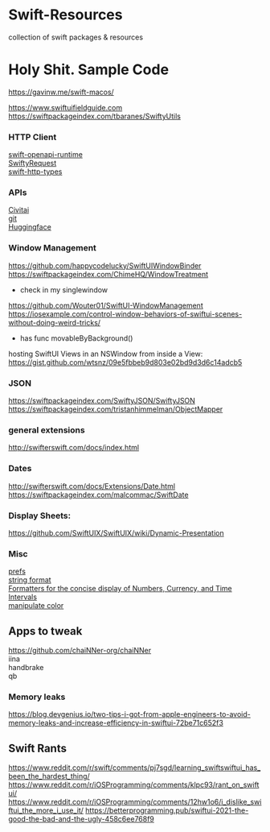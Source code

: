 # Swift-Resources
collection of swift packages &amp; resources

# Holy Shit. Sample Code
https://gavinw.me/swift-macos/



  
https://www.swiftuifieldguide.com  
https://swiftpackageindex.com/tbaranes/SwiftyUtils

### HTTP Client
[swift-openapi-runtime](https://github.com/apple/swift-openapi-runtime)  
[SwiftyRequest](https://github.com/Kitura/SwiftyRequest)  
[swift-http-types](https://github.com/apple/swift-http-types)  

### APIs
[Civitai](https://github.com/civitai/civitai/wiki/REST-API-Reference#get-apiv1models)  
[git](https://github.com/github/rest-api-description)  
[Huggingface](https://huggingface.co/spaces/enzostvs/hub-api-playground)

### Window Management

https://github.com/happycodelucky/SwiftUIWindowBinder  
https://swiftpackageindex.com/ChimeHQ/WindowTreatment

- check in my singlewindow

https://github.com/Wouter01/SwiftUI-WindowManagement  
https://iosexample.com/control-window-behaviors-of-swiftui-scenes-without-doing-weird-tricks/
 * has func movableByBackground()

hosting SwiftUI Views in an NSWindow from inside a View:
https://gist.github.com/wtsnz/09e5fbbeb9d803e02bd9d3d6c14adcb5

### JSON  
https://swiftpackageindex.com/SwiftyJSON/SwiftyJSON  
https://swiftpackageindex.com/tristanhimmelman/ObjectMapper

### general extensions  
http://swifterswift.com/docs/index.html


### Dates  
http://swifterswift.com/docs/Extensions/Date.html  
https://swiftpackageindex.com/malcommac/SwiftDate

### Display Sheets:  
https://github.com/SwiftUIX/SwiftUIX/wiki/Dynamic-Presentation

### Misc
[prefs](https://swiftpackageindex.com/sindresorhus/Defaults)  
[string format](https://developer.apple.com/library/archive/documentation/CoreFoundation/Conceptual/CFStrings/formatSpecifiers.html)  
[Formatters for the concise display of Numbers, Currency, and Time Intervals](https://github.com/openalloc/SwiftCompactor)  
[manipulate color](https://github.com/yannickl/DynamicColor)  


## Apps to tweak

https://github.com/chaiNNer-org/chaiNNer  
iina  
handbrake  
qb


### Memory leaks
https://blog.devgenius.io/two-tips-i-got-from-apple-engineers-to-avoid-memory-leaks-and-increase-efficiency-in-swiftui-72be71c652f3

## Swift Rants
https://www.reddit.com/r/swift/comments/pj7sgd/learning_swiftswiftui_has_been_the_hardest_thing/
https://www.reddit.com/r/iOSProgramming/comments/klpc93/rant_on_swiftui/
https://www.reddit.com/r/iOSProgramming/comments/12hw1o6/i_dislike_swiftui_the_more_i_use_it/
https://betterprogramming.pub/swiftui-2021-the-good-the-bad-and-the-ugly-458c6ee768f9
